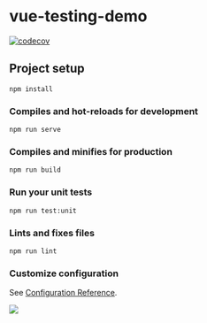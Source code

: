 # vue-testing-demo

[![codecov](https://codecov.io/gh/Xuanhee/jest-CI-CD/branch/master/graph/badge.svg?token=4ZRGO81KAT)](https://codecov.io/gh/Xuanhee/jest-CI-CD)

## Project setup
```
npm install
```

### Compiles and hot-reloads for development
```
npm run serve
```

### Compiles and minifies for production
```
npm run build
```

### Run your unit tests
```
npm run test:unit
```

### Lints and fixes files
```
npm run lint
```

### Customize configuration
See [Configuration Reference](https://cli.vuejs.org/config/).

![](https://s.zceme.cn/fed/cover-v.jpg)

